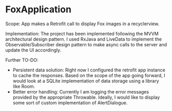 # FoxApplication

Scope: 
App makes a Retrofit call to display Fox images in a recyclerview. 

Implementation:
The project has been implemented following the MVVM architectural design pattern. I used RxJava and LiveData to implement the Observable/Subscriber design pattern to make async calls to the server and update the UI accordingly. 

Further TO-DO: 
- Persistent data solution: Right now I configured the retrofit app instance to cache the responses. Based on the scope of the app going forward, I would look at a SQLite implementation of data storage using a library like Room. 
- Better error handling: Currently I am logging the error messages provided by the appropriate Throwable. Ideally, I would like to display some sort of custom implementation of AlertDialogue. 
